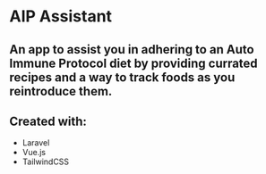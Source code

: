# AIP Assistant

## An app to assist you in adhering to an Auto Immune Protocol diet by providing currated recipes and a way to track foods as you reintroduce them.

## Created with:

- Laravel
- Vue.js
- TailwindCSS
